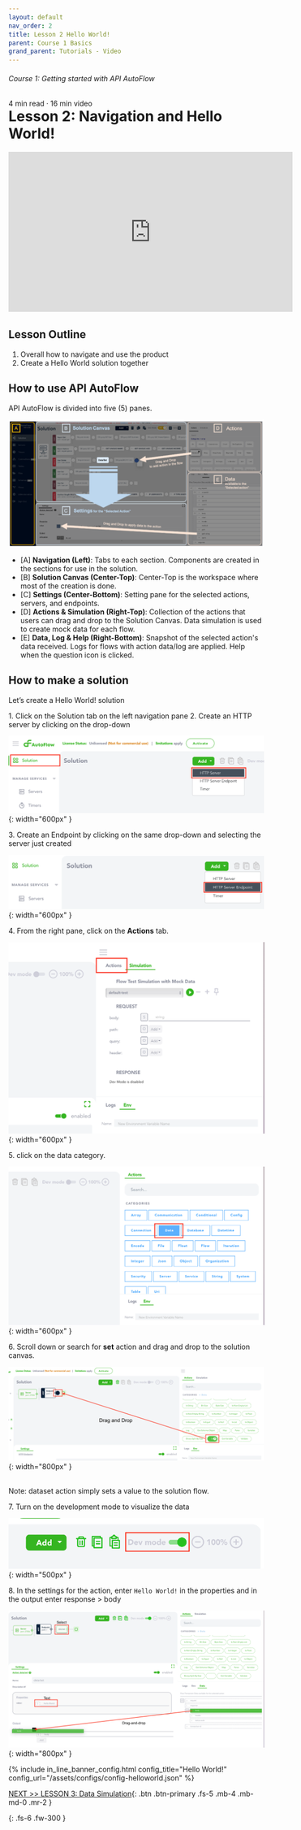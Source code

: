 ```yaml
---
layout: default
nav_order: 2
title: Lesson 2 Hello World!
parent: Course 1 Basics
grand_parent: Tutorials - Video
---
```

<h6>Course 1: Getting started with API AutoFlow</h6>
4 min read · 16 min video
<h1 style="margin-top:0">Lesson 2: Navigation and Hello World!</h1>

<iframe width="560" height="315" src="https://www.youtube.com/embed/nZ_XeHXl2eY" title="YouTube video player" frameborder="0" allow="accelerometer; autoplay; clipboard-write; encrypted-media; gyroscope; picture-in-picture" allowfullscreen></iframe>

## Lesson Outline
1. Overall how to navigate and use the product
2. Create a Hello World solution together 

## How to use API AutoFlow
API AutoFlow is divided into five (5) panes.

![Navigation Panes](/assets/images/navigation-panes.png)

* [A] **Navigation (Left)**:  Tabs to each section. Components are created in the sections for use in the solution.
* [B] **Solution Canvas (Center-Top)**: Center-Top is the workspace where most of the creation is done.
* [C] **Settings (Center-Bottom)**: Setting pane for the selected actions, servers, and endpoints.
* [D] **Actions & Simulation (Right-Top)**: Collection of the actions that users can drag and drop to the Solution Canvas.  Data simulation is used to create mock data for each flow.
* [E] **Data, Log & Help (Right-Bottom)**: Snapshot of the selected action's data received. Logs for flows with action data/log are applied.  Help when the question icon is clicked.


## How to make a solution
Let’s create a Hello World! solution 

1\. Click on the Solution tab on the left navigation pane
2\. Create an HTTP server by clicking on the drop-down

![Create Server](/assets/images/create-solution-server.png){: width="600px" }

3\. Create an Endpoint by clicking on the same drop-down and selecting the server just created

![Create Ednpoint](/assets/images/create-solution-endpoint.png){: width="600px" }

4\. From the right pane, click on the **Actions** tab.

![Action tab](/assets/images/right-pane-action-tab.png){: width="600px" }

5\. click on the data category.

![Data category](/assets/images/actions-data-category.png){: width="600px" }

6\. Scroll down or search for **set** action and drag and drop to the solution canvas.

![Action Set](/assets/images/create-solution-action-set.png){: width="800px" }

<br />
Note: dataset action simply sets a value to the solution flow.

7\. Turn on the development mode to visualize the data

![Dev Mode](/assets/images/dev-mode-switch.png){: width="500px" }

8\. In the settings for the action, enter `Hello World!` in the properties and in the output enter response > body

![Actions Setting for Data Set](/assets/images/create-solution-data-set-settings.png){: width="800px" }

{% include in_line_banner_config.html config_title="Hello World!" config_url="/assets/configs/config-helloworld.json" %}

[NEXT >> LESSON 3: Data Simulation](/docs/tutorial-video/course-1-basics/lesson-3-data-simulation/){: .btn .btn-primary .fs-5 .mb-4 .mb-md-0 .mr-2 }

{: .fs-6 .fw-300 }